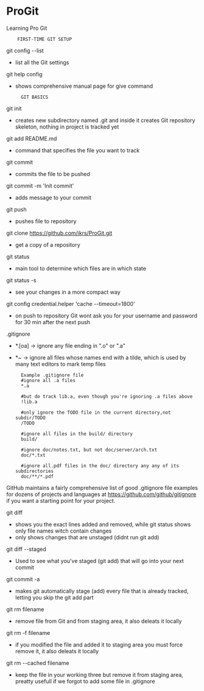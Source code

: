 # ProGit
Learning Pro Git

		FIRST-TIME GIT SETUP

git config --list	
- list all the Git settings 

git help config
- shows comprehensive manual page for give command


		GIT BASICS


git init
- creates new subdirectory named .git and inside it creates Git repository skeleton, nothing in project is tracked yet

git add README.md
- command that specifies the file you want to track

git commit
- commits the file to be pushed

git commit -m 'Init commit'
- adds message to your commit 

git push 
- pushes file to repository

git clone https://github.com/ikrs/ProGit.git
- get a copy of a repository

git status
- main tool to determine which files are in which state

git status -s
- see your changes in a more compact way 

git config credential.helper 'cache --timeout=1800'
- on push to repository Git wont ask you for your username and password for 30 min after the next push


.gitignore
- *.[oa] -> ignore any file ending in ".o" or ".a"
- *~ -> ignore all files whose names end with a tilde, which is used by many text editors to mark temp files

		Example .gitignore file
		#ignore all .a files
		*.a

		#but do track lib.a, even though you're ignoring .a files above 
		!lib.a 

		#only ignore the TODO file in the current directory,not subdir/TODO
		/TODO

		#ignore all files in the build/ directory
		build/

		#ignore doc/notes.txt, but not doc/server/arch.txt
		doc/*.txt

		#ignore all.pdf files in the doc/ directory any any of its subdirectories
		doc/**/*.pdf


GitHub maintains a fairly comprehensive list of good .gitignore file examples for dozens of projects and languages at 
https://github.com/github/gitignore if you want a starting point for your project.


git diff
- shows you the exact lines added and removed, while git status shows only file names witch contain changes
- only shows changes that are unstaged (didnt run git add)

git diff --staged
- Used to see what you've staged (git add) that will go into your next commit

git commit -a
- makes git automatically stage (add) every file that is already tracked, letting you skip the git add part

git rm filename
- remove file from Git and from staging area, it also deleats it locally

git rm -f filename
- if you modified the file and added it to staging area you must force remove it, it also deleats it locally

git rm --cached filename
- keep the file in your working three but remove it from staging area, preatty usefull if we forgot to add some file in .gitignore
